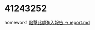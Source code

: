 # 41243252            <!-- ← 這裡放你的學號，純數字 -->

homework1
<a href="https://github.com/CHENGJUI-TSAI/Homework/main/homework/report.md">點擊此處進入報告 -> report.md </a>
